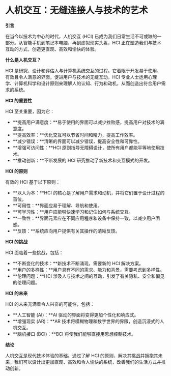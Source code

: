# 人机交互：无缝连接人与技术的艺术

**引言**

在当今以技术为中心的时代，人机交互 (HCI) 已成为我们日常生活不可或缺的一部分。从智能手机到笔记本电脑，再到虚拟现实头盔，HCI 正在塑造我们与技术互动的方式，创造更直观、高效和愉快的体验。

**什么是人机交互？**

HCI 是研究、设计和评估人与计算机系统交互的过程。它着眼于开发易于使用、有效且令人满意的界面，促进用户与技术的无缝互动。HCI 专业人士运用心理学、计算机科学和设计原则来理解人的认知、行为和动机，从而创造出符合用户需求的系统。

**HCI 的重要性**

HCI 至关重要，因为它：

* **提高用户满意度：**易于使用的界面可以减少挫败感，提高用户对技术的满意度。
* **提高效率：**优化交互可以节省时间和精力，提高工作效率。
* **减少错误：**清晰的界面可以减少错误，提高安全性和可靠性。
* **增强可访问性：**HCI 原则指导无障碍设计，使所有用户都能平等地使用技术。
* **推动创新：**不断发展的 HCI 研究推动了新技术和交互模式的开发。

**HCI 的原则**

有效的 HCI 基于以下原则：

* **以人为本：**HCI 的核心是了解用户需求和动机，并将它们置于设计过程的首位。
* **可用性：**界面应易于理解、导航和使用。
* **可学习性：**用户应能够快速学习和记住如何与系统交互。
* **一致性：**界面元素应在不同应用程序和设备中保持一致，以减少用户困惑。
* **反馈：**系统应向用户提供有关其操作的清晰反馈。

**HCI 的挑战**

HCI 面临着一些挑战，包括：

* **不断变化的技术：**新技术不断涌现，需要新的 HCI 解决方案。
* **用户的多样性：**用户具有不同的需求、能力和背景，需要考虑到多样性。
* **伦理问题：**HCI 涉及人与技术之间的互动，引发了有关隐私、安全和偏见的伦理问题。

**HCI 的未来**

HCI 的未来充满着令人兴奋的可能性，包括：

* **人工智能 (AI)：**AI 驱动的界面将变得更加个性化和响应式。
* **增强现实 (AR)：**AR 技术将模糊物理和数字世界的界限，创造沉浸式的人机交互。
* **脑机接口 (BCI)：**BCI 将使我们能够直接用思想控制技术。

**结论**

人机交互是现代技术体验的基础。通过了解 HCI 的原则、解决其挑战并拥抱其未来，我们可以设计出更加直观、高效和令人愉快的系统，改善我们的生活方式并推动创新。
